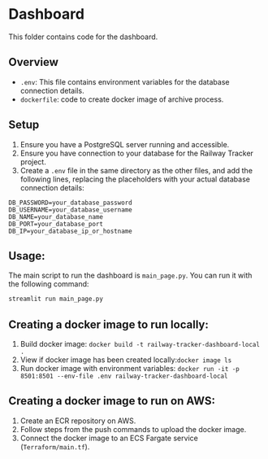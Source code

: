 # Dashboard

This folder contains code for the dashboard. 

## Overview

- `.env`: This file contains environment variables for the database connection details.
- `dockerfile`: code to create docker image of archive process. 

## Setup

1. Ensure you have a PostgreSQL server running and accessible.
2. Ensure you have connection to your database for the Railway Tracker project.
3. Create a `.env` file in the same directory as the other files, and add the following lines, replacing the placeholders with your actual database connection details:

```text
DB_PASSWORD=your_database_password
DB_USERNAME=your_database_username
DB_NAME=your_database_name
DB_PORT=your_database_port
DB_IP=your_database_ip_or_hostname
```

## Usage:

The main script to run the dashboard is `main_page.py`. You can run it with the following command:

```bash
streamlit run main_page.py
```


## Creating a docker image to run locally:

1. Build docker image: ```docker build -t railway-tracker-dashboard-local .```
2. View if docker image has been created locally:```docker image ls```
3. Run docker image with environment variables: ```docker run -it -p 8501:8501 --env-file .env railway-tracker-dashboard-local```

## Creating a docker image to run on AWS:

1. Create an ECR repository on AWS.
2. Follow steps from the push commands to upload the docker image.
3. Connect the docker image to an ECS Fargate service (`Terraform/main.tf`).
